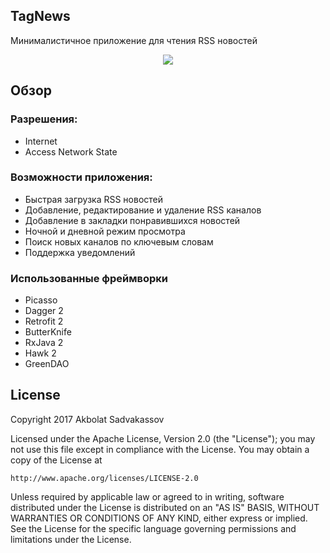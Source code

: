 ## TagNews ##
Минималистичное приложение для чтения RSS новостей

<p align="center">
  <img src="showcase/ShowcaseGif.gif" align="center">
 </p>

<a name="overview" />

## Обзор ##

### Разрешения: ###

* Internet
* Access Network State

### Возможности приложения: ###

* Быстрая загрузка RSS новостей
* Добавление, редактирование и удаление RSS каналов
* Добавление в закладки понравившихся новостей
* Ночной и дневной режим просмотра
* Поиск новых каналов по ключевым словам
* Поддержка уведомлений

### Использованные фреймворки ###

* Picasso
* Dagger 2
* Retrofit 2
* ButterKnife
* RxJava 2
* Hawk 2
* GreenDAO

<a name="license" />

## License

Copyright 2017 Akbolat Sadvakassov 

Licensed under the Apache License, Version 2.0 (the "License");
you may not use this file except in compliance with the License.
You may obtain a copy of the License at

    http://www.apache.org/licenses/LICENSE-2.0

Unless required by applicable law or agreed to in writing, software
distributed under the License is distributed on an "AS IS" BASIS,
WITHOUT WARRANTIES OR CONDITIONS OF ANY KIND, either express or implied.
See the License for the specific language governing permissions and
limitations under the License.